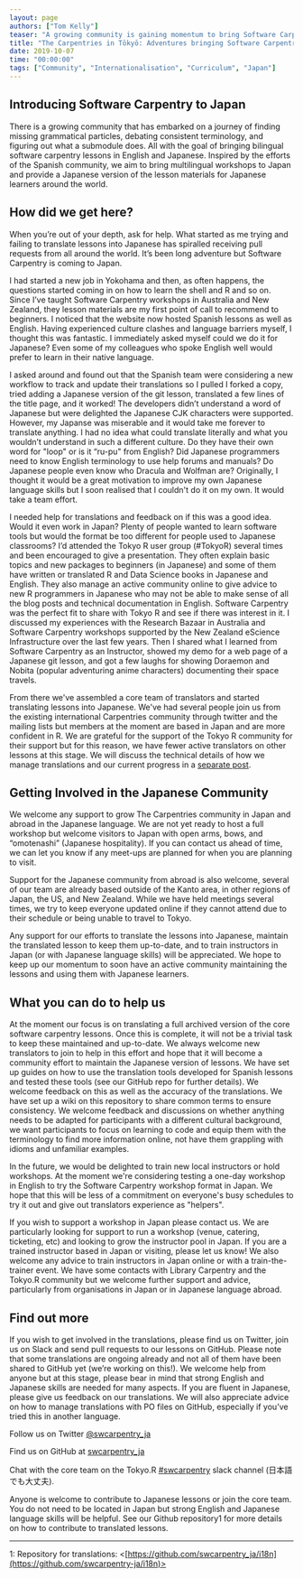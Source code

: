 ```yaml
---
layout: page
authors: ["Tom Kelly"] 
teaser: "A growing community is gaining momentum to bring Software Carpentry to Japan"
title: "The Carpentries in Tōkyō: Adventures bringing Software Carpentry to Japan"
date: 2019-10-07 
time: "00:00:00" 
tags: ["Community", "Internationalisation", "Curriculum", "Japan"]
---
```


## Introducing Software Carpentry to Japan

There is a growing community that has embarked on a journey of finding missing grammatical particles, debating consistent terminology, and figuring out what a submodule does. All with the goal of bringing bilingual software carpentry lessons in English and Japanese. Inspired by the efforts of the Spanish community, we aim to bring multilingual workshops to Japan and provide a Japanese version of the lesson materials for Japanese learners around the world.

## How did we get here?

When you’re out of your depth, ask for help. What started as me trying and failing to translate lessons into Japanese has spiralled receiving pull requests from all around the world. It’s been long adventure but Software Carpentry is coming to Japan.

I had started a new job in Yokohama and then, as often happens, the questions started coming in on how to learn the shell and R and so on. Since I’ve taught Software Carpentry workshops in Australia and New Zealand, they lesson materials are my first point of call to recommend to beginners. I noticed that the website now hosted Spanish lessons as well as English. Having experienced culture clashes and language barriers myself, I thought this was fantastic. I immediately asked myself could we do it for Japanese? Even some of my colleagues who spoke English well would prefer to learn in their native language.

I asked around and found out that the Spanish team were considering a new workflow to track and update their translations so I pulled I forked a copy, tried adding a Japanese version of the git lesson, translated a few lines of the title page, and it worked! The developers didn’t understand a word of Japanese but were delighted the Japanese CJK characters were supported. However, my Japanse was miserable and it would take me forever to translate anything. I had no idea what could translate literally and what you wouldn’t understand in such a different culture. Do they have their own word for "loop" or is it “ru-pu" from English? Did Japanese programmers need to know English terminology to use help forums and manuals? Do Japanese people even know who Dracula and Wolfman are? Originally, I thought it would be a great motivation to improve my own Japanese language skills but I soon realised that I couldn't do it on my own. It would take a team effort.

I needed help for translations and feedback on if this was a good idea. Would it even work in Japan? Plenty of people wanted to learn software tools but would the format be too different for people used to Japanese classrooms? I’d attended the Tokyo R user group (#TokyoR) several times and been encouraged to give a presentation. They often explain basic topics and new packages to beginners (in Japanese) and some of them have written or translated R and Data Science books in Japanese and English. They also manage an active community online to give advice to new R programmers in Japanese who may not be able to make sense of all the blog posts and technical documentation in English. Software Carpentry was the perfect fit to share with Tokyo R and see if there was interest in it. I discussed my experiences with the Research Bazaar in Australia and Software Carpentry workshops supported by the New Zealand eScience Infrastructure over the last few years. Then I shared what I learned from Software Carpentry as an Instructor, showed my demo for a web page of a Japanese git lesson, and got a few laughs for showing Doraemon and Nobita (popular adventuring anime characters) documenting their space travels.

From there we've assembled a core team of translators and started translating lessons into Japanese. We've had several people join us from the existing international Carpentries community through twitter and the mailing lists but members at the moment are based in Japan and are more confident in R. We are grateful for the support of the Tokyo R community for their support but for this reason, we have fewer active translators on other lessons at this stage. We will discuss the technical details of how we manage translations and our current progress in a [separate post](2019-10-07-translations-in-japanese).

## Getting Involved in the Japanese Community

We welcome any support to grow The Carpentries community in Japan and abroad in the Japanese language. We are not yet ready to host a full workshop but welcome visitors to Japan with open arms, bows, and “omotenashi” (Japanese hospitality). If you can contact us ahead of time, we can let you know if any meet-ups are planned for when you are planning to visit.

Support for the Japanese community from abroad is also welcome, several of our team are already based outside of the Kanto area, in other regions of Japan, the US, and New Zealand. While we have held meetings several times, we try to keep everyone updated online if they cannot attend due to their schedule or being unable to travel to Tokyo.

Any support for our efforts to translate the lessons into Japanese, maintain the translated lesson to keep them up-to-date, and to train instructors in Japan (or with Japanese language skills) will be appreciated. We hope to keep up our momentum to soon have an active community maintaining the lessons and using them with Japanese learners.

## What you can do to help us

At the moment our focus is on translating a full archived version of the core software carpentry lessons. Once this is complete, it will not be a trivial task to keep these maintained and up-to-date. We always welcome new translators to join to help in this effort and hope that it will become a community effort to maintain the Japanese version of lessons. We have set up guides on how to use the translation tools developed for Spanish lessons and tested these tools (see our GitHub repo for further details). We welcome feedback on this as well as the accuracy of the translations. We have set up a wiki on this repository to share common terms to ensure consistency. We welcome feedback and discussions on whether anything needs to be adapted for participants with a different cultural background, we want participants to focus on learning to code and equip them with the terminology to find more information online, not have them grappling with idioms and unfamiliar examples.

In the future, we would be delighted to train new local instructors or hold workshops. At the moment we're considering testing a one-day workshop in English to try the Software Carpentry workshop format in Japan. We hope that this will be less of a commitment on everyone's busy schedules to try it out and give out translators experience as "helpers".

If you wish to support a workshop in Japan please contact us. We are particularly looking for support to run a workshop (venue, catering, ticketing, etc) and looking to grow the instructor pool in Japan. If you are a trained instructor based in Japan or visiting, please let us know! We also welcome any advice to train instructors in Japan online or with a train-the-trainer event. We have some contacts with Library Carpentry and the Tokyo.R community but we welcome further support and advice, particularly from organisations in Japan or in Japanese language abroad.

## Find out more

If you wish to get involved in the translations, please find us on Twitter, join us on Slack and send pull requests to our lessons on GitHub. Please note that some translations are ongoing already and not all of them have been shared to GitHub yet (we’re working on this!). We welcome help from anyone but at this stage, please bear in mind that strong English and Japanese skills are needed for many aspects. If you are fluent in Japanese, please give us feedback on our translations. We will also appreciate advice on how to manage translations with PO files on GitHub, especially if you’ve tried this in another language.

Follow us on Twitter [@swcarpentry_ja](twitter.com/swcarpentry_ja)<br>

Find us on GitHub at [swcarpentry_ja](https://github.com/swcarpentry-ja)<br>

Chat with the core team on the Tokyo.R [#swcarpentry](https://r-wakalang.herokuapp.com/) slack channel (日本語でも大丈夫).

Anyone is welcome to contribute to Japanese lessons or join the core team. You do not need to be located in Japan but strong English and Japanese language skills will be helpful. See our Github repository1 for more details on how to contribute to translated lessons.

---
<a name="i18n">1</a>: Repository for translations: <[https://github.com/swcarpentry_ja/i18n](https://github.com/swcarpentry-ja/i18n)><br>




